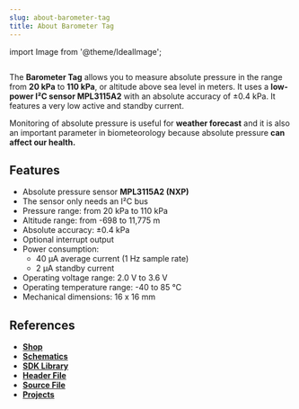 ```yaml
---
slug: about-barometer-tag
title: About Barometer Tag
---
```

import Image from '@theme/IdealImage';

<div class="container">
  <div class="row">
    <div class="col col--4">
      <div><Image img={require('./1-wire-module.png')} /></div>
    </div>
    <div class="col col--6">
      <p>
        The <b>Barometer Tag</b> allows you to measure absolute pressure in the range from <b>20 kPa</b> to <b>110 kPa</b>, or altitude above sea level in meters. It uses a <b>low-power I²C sensor MPL3115A2</b> with an absolute accuracy of ±0.4 kPa. It features a very low active and standby current.
      </p>
      <p>
        Monitoring of absolute pressure is useful for <b>weather forecast</b> and it is also an important parameter in biometeorology because absolute pressure <b>can affect our health.</b>
      </p>
    </div>
  </div>
</div>

## Features
- Absolute pressure sensor **MPL3115A2 (NXP)**
- The sensor only needs an I²C bus
- Pressure range: from 20 kPa to 110 kPa
- Altitude range: from -698 to 11,775 m
- Absolute accuracy: ±0.4 kPa
- Optional interrupt output
- Power consumption:
  - 40 µA average current (1 Hz sample rate)
  - 2 µA standby current
- Operating voltage range: 2.0 V to 3.6 V
- Operating temperature range: -40 to 85 °C
- Mechanical dimensions: 16 x 16 mm

## References
- [**Shop**](https://shop.hardwario.com/barometer-tag/)
- [**Schematics**](https://github.com/hardwario/bc-hardware/tree/master/out/bc-tag-barometer)
- [**SDK Library**](https://sdk.hardwario.com/group__twr__tag__barometer)
- [**Header File**](https://github.com/hardwario/twr-sdk/blob/HEAD/twr/inc/twr_tag_barometer.h)
- [**Source File**](https://github.com/hardwario/twr-sdk/blob/HEAD/twr/src/twr_tag_barometer.c)
- [**Projects**](https://www.hackster.io/hardwario/projects?part_id=108578)

